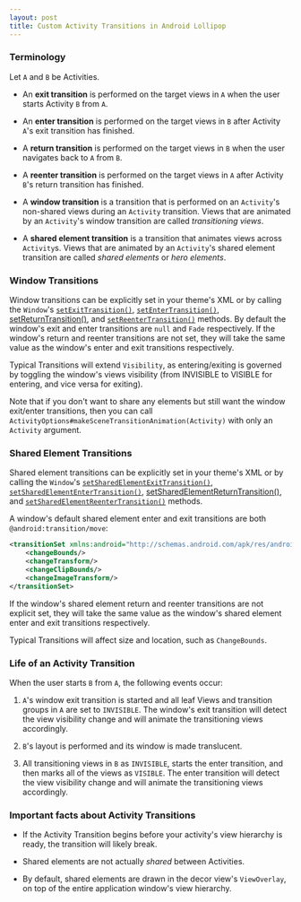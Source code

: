 ```yaml
---
layout: post
title: Custom Activity Transitions in Android Lollipop
---
```


### Terminology

Let `A` and `B` be Activities.

* An **exit transition** is performed on the target views in `A` when the user starts Activity `B` from `A`.

* An **enter transition** is performed on the target views in `B` after Activity `A`'s exit transition has finished.

* A **return transition** is performed on the target views in `B` when the user navigates back to `A` from `B`.

* A **reenter transition** is performed on the target views in `A` after Activity `B`'s return transition has finished.

* A **window transition** is a transition that is performed on an `Activity`'s non-shared views during an `Activity` transition. Views that are animated by an `Activity`'s window transition are called _transitioning views_.

* A **shared element transition** is a transition that animates views across `Activity`s. Views that are animated by an `Activity`'s shared element transition are called _shared elements_ or _hero elements_.

### Window Transitions

Window transitions can be explicitly set in your theme's XML or by calling the `Window`'s [`setExitTransition()`][0],
[`setEnterTransition()`][1], [setReturnTransition()][2], and [`setReenterTransition()`][3] methods. By default the window's
exit and enter transitions are `null` and `Fade` respectively. If the window's return and reenter transitions are not set, they will take the same value as the window's enter and exit transitions respectively.

Typical Transitions will extend `Visibility`, as entering/exiting is governed by toggling the window's views visibility (from INVISIBLE to VISIBLE for entering, and vice versa for exiting).

Note that if you don't want to share any elements but still want the window exit/enter transitions, then you can call
`ActivityOptions#makeSceneTransitionAnimation(Activity)` with only an `Activity` argument.

### Shared Element Transitions

Shared element transitions can be explicitly set in your theme's XML or by calling the `Window`'s [`setSharedElementExitTransition()`][4],
[`setSharedElementEnterTransition()`][5], [setSharedElementReturnTransition()][6], and [`setSharedElementReenterTransition()`][7] methods.

A window's default shared element enter and exit transitions are both `@android:transition/move`:

```xml
<transitionSet xmlns:android="http://schemas.android.com/apk/res/android">
    <changeBounds/>
    <changeTransform/>
    <changeClipBounds/>
    <changeImageTransform/>
</transitionSet>
```

If the window's shared element return and reenter transitions are not explicit set, they will take the same value as the window's shared element enter and exit transitions respectively.

Typical Transitions will affect size and location, such as `ChangeBounds`.

### Life of an Activity Transition

When the user starts `B` from `A`, the following events occur:

1. `A`'s window exit transition is started and all leaf Views and transition groups in `A` are set to `INVISIBLE`. The window's exit transition will detect the view visibility change and will animate the transitioning views accordingly.

2. `B`'s layout is performed and its window is made translucent.

3. All transitioning views in `B` as `INVISIBLE`, starts the enter transition, and then marks all of the views as `VISIBLE`. The enter transition will detect the view visibility change and will animate the transitioning views accordingly.



### Important facts about Activity Transitions

* If the Activity Transition begins before your activity's view hierarchy is ready, the transition will likely break.

* Shared elements are not actually _shared_ between Activities.

* By default, shared elements are drawn in the decor view's `ViewOverlay`, on top of the entire application window's view hierarchy.

[0]: https://developer.android.com/reference/android/view/Window.html#setExitTransition(android.transition.Transition)
[1]: https://developer.android.com/reference/android/view/Window.html#setEnterTransition(android.transition.Transition)
[2]: https://developer.android.com/reference/android/view/Window.html#setReturnTransition(android.transition.Transition)
[3]: https://developer.android.com/reference/android/view/Window.html#setReenterTransition(android.transition.Transition)
[4]: https://developer.android.com/reference/android/view/Window.html#setSharedElementExitTransition(android.transition.Transition)
[5]: https://developer.android.com/reference/android/view/Window.html#setSharedElementEnterTransition(android.transition.Transition)
[6]: https://developer.android.com/reference/android/view/Window.html#setSharedElementReturnTransition(android.transition.Transition)
[7]: https://developer.android.com/reference/android/view/Window.html#setSharedElementReenterTransition(android.transition.Transition)